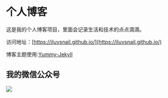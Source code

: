 # 个人博客

这是我的个人博客项目，里面会记录生活和技术的点点滴滴。


访问地址：[https://iluvsnail.github.io/](https://iluvsnail.github.io/)


博客主题使用:[Yummy-Jekyll](https://github.com/DONGChuan/Yummy-Jekyll)


## 我的微信公众号

![](http://)
